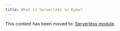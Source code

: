 ```yaml
---
title: What is Serverless in Kyma?
---
```


This content has been moved to: [Serverless module](https://kyma-project.io/#/serverless-manager/user/README).